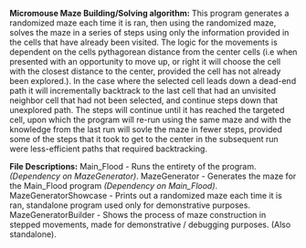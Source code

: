 **Micromouse Maze Building/Solving algorithm:**
  This program generates a randomized maze each time it is ran, then using the randomized maze, solves the maze in a series of steps 
  using only the information provided in the cells that have already been visited. The logic for the movements is dependent on the cells 
  pythagorean distance from the center cells (i.e when presented with an opportunity to move up, or right it will choose the cell with 
  the closest distance to the center, provided the cell has not already been explored.). In the case where the selected cell leads down
  a dead-end path it will incrementally backtrack to the last cell that had an unvisited neighbor cell that had not been selected, and 
  continue steps down that unexplored path. The steps will continue until it has reached the targeted cell, upon which the program will 
  re-run using the same maze and with the knowledge from the last run will sovle the maze in fewer steps, provided some of the steps that
  it took to get to the center in the subsequent run were less-efficient paths that required backtracking. 
  
**File Descriptions:**
  Main_Flood - Runs the entirety of the program. *(Dependency on MazeGenerator)*. 
  MazeGenerator - Generates the maze for the Main_Flood program *(Dependency on Main_Flood)*.
  MazeGeneratorShowcase - Prints out a randomized maze each time it is ran, standalone program used only for demonstrative purposes.
  MazeGeneratorBuilder - Shows the process of maze construction in stepped movements, made for demonstrative / debugging purposes. (Also standalone).
